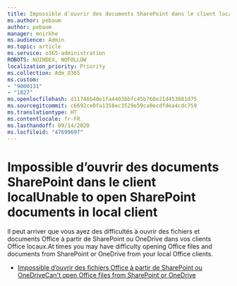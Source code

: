 ```yaml
---
title: Impossible d’ouvrir des documents SharePoint dans le client local
ms.author: pebaum
author: pebaum
manager: mnirkhe
ms.audience: Admin
ms.topic: article
ms.service: o365-administration
ROBOTS: NOINDEX, NOFOLLOW
localization_priority: Priority
ms.collection: Adm_O365
ms.custom:
- "9000131"
- "1827"
ms.openlocfilehash: d11746b40e1fa4403bbfc45b760e21d453881d75
ms.sourcegitcommit: c6692ce0fa1358ec3529e59ca0ecdfdea4cdc759
ms.translationtype: HT
ms.contentlocale: fr-FR
ms.lasthandoff: 09/14/2020
ms.locfileid: "47699697"
---
```

# <a name="unable-to-open-sharepoint-documents-in-local-client"></a><span data-ttu-id="4070c-102">Impossible d’ouvrir des documents SharePoint dans le client local</span><span class="sxs-lookup"><span data-stu-id="4070c-102">Unable to open SharePoint documents in local client</span></span>

<span data-ttu-id="4070c-103">Il peut arriver que vous ayez des difficultés à ouvrir des fichiers et documents Office à partir de SharePoint ou OneDrive dans vos clients Office locaux.</span><span class="sxs-lookup"><span data-stu-id="4070c-103">At times you may have difficulty opening Office files and documents from SharePoint or OneDrive from your local Office clients.</span></span>

- [<span data-ttu-id="4070c-104">Impossible d’ouvrir des fichiers Office à partir de SharePoint ou OneDrive</span><span class="sxs-lookup"><span data-stu-id="4070c-104">Can't open Office files from SharePoint or OneDrive</span></span>](https://docs.microsoft.com/sharepoint/troubleshoot/administration/cant-open-office-files)
